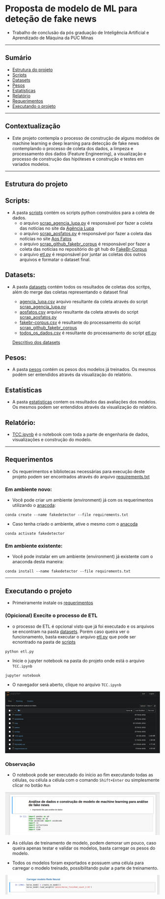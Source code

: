 # Proposta de modelo de ML para deteção de fake news

- Trabalho de conclusão da pós graduação de Inteligência Artificial e Aprendizado de Máquina da PUC Minas 

---

## Sumário
- [Estrutura do projeto](#est)
- [Scripts](#scp)
- [Datasets](#data)
- [Pesos](#pesos)
- [Estatísticas](#est)
- [Relatório](#rel)
- [Requerimentos](#req)
- [Executando o projeto](#exec)

---

##  <a name="cont">Contextualização</a>

- Este projeto contempla o processo de construção de alguns modelos de machine learning e deep learning para detecção de fake news contemplando o processo de coleta dos dados, a limpeza e processamento dos dados (Feature Engineering), a visualização e processo de construção das hipóteses e construção e testes em variados modelos.

---
## <a name="est">Estrutura do projeto</a>

##  <a name="scp">Scripts:</a>
- A pasta [scripts](https://github.com/tiuwill/tcc-fake-news-ai-detector/tree/main/scritps) contém os scripts python construídos para a coleta de dados.
    - o arquivo [scrap_agencia_lupa.py](https://github.com/tiuwill/tcc-fake-news-ai-detector/blob/main/scritps/scrap_agencia_lupa.py) é responsável por fazer a coleta das notícias no site da [Agência Lupa](https://piaui.folha.uol.com.br/lupa/)
    - o arquivo [scrap_aosfatos.py](https://github.com/tiuwill/tcc-fake-news-ai-detector/blob/main/scritps/scrap_aosfatos.py) é responsável por fazer a coleta das notícias no site [Aos Fatos](https://www.aosfatos.org/)
    - o arquivo [scrap_github_fakebr_corpus](https://github.com/tiuwill/tcc-fake-news-ai-detector/blob/main/scritps/scrap_github_fakebr_corpus.py) é responsável por fazer a coleta das notícias no repositório do git hub do [FakeBr-Corpus](https://github.com/roneysco/Fake.br-Corpus)
    - o arquivo [etl.py](https://github.com/tiuwill/tcc-fake-news-ai-detector/blob/main/scritps/etl.py) é responsável por juntar as coletas dos outros arquivos e formatar o dataset final.

## <a name="data">Datasets:</a>

- A pasta [datasets](https://github.com/tiuwill/tcc-fake-news-ai-detector/tree/main/datasets) contém todos os resultados de coletas dos scritps, além do merge das coletas representando o dataset final
    - [agencia_lupa.csv](https://github.com/tiuwill/tcc-fake-news-ai-detector/blob/main/datasets/agencia_lupa.csv) arquivo resultante da coleta através do script [scrap_agencia_lupa.py](https://github.com/tiuwill/tcc-fake-news-ai-detector/blob/main/scritps/scrap_agencia_lupa.py) 
    - [aosfatos.csv](https://github.com/tiuwill/tcc-fake-news-ai-detector/blob/main/datasets/aosfatos.csv) arquivo resultante da coleta através do script  [scrap_aosfatos.py](https://github.com/tiuwill/tcc-fake-news-ai-detector/blob/main/scritps/scrap_aosfatos.py)
    - [fakebr-corpus.csv](https://github.com/tiuwill/tcc-fake-news-ai-detector/blob/main/datasets/fakebr-corpus.csv) é resultante do processamento do script [scrap_github_fakebr_corpus](https://github.com/tiuwill/tcc-fake-news-ai-detector/blob/main/scritps/scrap_github_fakebr_corpus.py)
    - [todos_os_dados.csv](https://github.com/tiuwill/tcc-fake-news-ai-detector/blob/main/datasets/todos_os_dados.csv) é resultante do processamento do script [etl.py](https://github.com/tiuwill/tcc-fake-news-ai-detector/blob/main/scritps/etl.py)

    [Descritivo dos datasets](https://github.com/tiuwill/tcc-fake-news-ai-detector/blob/main/Dataset_Description.md)


## <a name="pesos">Pesos:</a>
- A pasta [pesos](https://github.com/tiuwill/tcc-fake-news-ai-detector/tree/main/pesos) contém os pesos dos modelos já treinados. Os mesmos podém ser entendidos através da visualização do relatório.

## <a name="est">Estatísticas</a>
- A pasta [estatisticas](https://github.com/tiuwill/tcc-fake-news-ai-detector/tree/main/estatisticas) contem os resultados das avaliações dos modelos. Os mesmos podem ser entendidos através da visualização do relatório.

## <a name="rel">Relatório:</a>
- [TCC.ipynb](https://github.com/tiuwill/tcc-fake-news-ai-detector/blob/main/TCC%20Final.ipynb) é o notebook com toda a parte de engenharia de dados, visualizações e construção do modelo.
----
## <a name="req">Requerimentos</a>

- Os requerimentos e bibliotecas necessárias para execução deste projeto podem ser encontrados através do arquivo [requirements.txt](https://github.com/tiuwill/tcc-fake-news-ai-detector/blob/main/requirements.txt)

### Em ambiente novo:
- Você pode criar um ambiente (environment) já com os requerimentos utilizando o [anacoda](https://www.anaconda.com/):
```
conda create --name fakedetector --file requirements.txt
```

- Caso tenha criado o ambiente, ative o mesmo com o [anacoda](https://www.anaconda.com/)

```
conda activate fakedetector
```

### Em ambiente existente:

- Você pode instalar em um ambiente (environment) já existente com o anaconda desta maneira:
```
conda install --name fakedetector --file requirements.txt
```

---- 

## <a name="exec">Executando o projeto</a>

- Primeiramente instale os [requerimentos](#req)


### (Opicional) Execite o processo de ETL

- o processo de ETL é opcional visto que já foi executado e os arquivos se encontram na pasta [datasets](https://github.com/tiuwill/tcc-fake-news-ai-detector/tree/main/datasets). Porém caso queira ver o funcionamento, basta executar o arquivo [etl.py](https://github.com/tiuwill/tcc-fake-news-ai-detector/blob/main/scritps/etl.py) que pode ser ecnontrado na pasta de [scripts](https://github.com/tiuwill/tcc-fake-news-ai-detector/tree/main/scritps)

```python
python etl.py
```

- Inicie o jupyter notebook na pasta do projeto onde está o arquivo `TCC.ipynb`

```
jupyter notebook
```

- O navegador será aberto, clique no arquivo `TCC.ipynb`

![jupyter](img/jupyter.png)

### Observação

- O notebook pode ser executado do início ao fim executando todas as células, ou célula a célula com o comando `Shift+Enter` ou simplesmente clicar no botão `Run`


![jupyter](img/jupytercel.png)

- As células de treinamento de modelo, podem demorar um pouco, caso queira apenas testar e validar os modelos, basta carregar os pesos do modelo.

- Todos os modelos foram exportados e possuem uma célula para carregar o modelo treinado, possibilitando pular a parte de treinamento.

![jupyter](img/redeimport.png)
